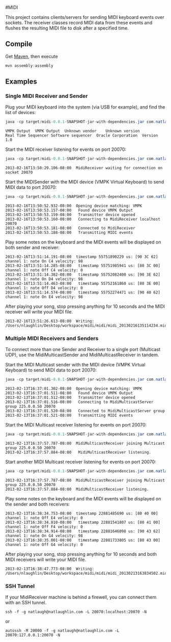 #MIDI

This project contains clients/servers for sending MIDI keyboard events over sockets.
The receiver classes record MIDI data from these events and flushes the resulting MIDI file to disk after a specified time.

## Compile

Get [Maven](http://maven.apache.org/), then execute

```java
mvn assembly:assembly
```

## Examples

### Single MIDI Receiver and Sender

Plug your MIDI keyboard into the system (via USB for example), and find the list of devices:
```java
java -cp target/midi-0.0.1-SNAPSHOT-jar-with-dependencies.jar com.natlaughlin.midi.MidiSender -list
```
```
VMPK Output  VMPK Output  Unknown vendor	Unknown version
Real Time Sequencer	Software sequencer	Oracle Corporation	Version 1.0
```

Start the MIDI receiver listening for events on port 20070:
```java
java -cp target/midi-0.0.1-SNAPSHOT-jar-with-dependencies.jar com.natlaughlin.midi.MidiReceiver -debug
```
```
2013-02-16T13:50:29.106-08:00  MidiReceiver waiting for connection on socket 20070
```

Start the MIDISender with the MIDI device (VMPK Virtual Keyboard) to send MIDI data to port 20070:
```java
java -cp target/midi-0.0.1-SNAPSHOT-jar-with-dependencies.jar com.natlaughlin.midi.MidiSender -device VMPK -debug
```
```
2013-02-16T13:50:52.932-08:00  Opening device matching: VMPK
2013-02-16T13:50:53.157-08:00	Found device VMPK Output
2013-02-16T13:50:53.159-08:00	Transmitter device opened
2013-02-16T13:50:53.160-08:00	Connecting to MidiReceiver localhost 20070
2013-02-16T13:50:53.181-08:00	Connected to MidiReceiver
2013-02-16T13:50:53.188-08:00	Transmitting MIDI events
```

Play some notes on the keyboard and the MIDI events will be displayed on both sender and receiver:
```
2013-02-16T13:51:14.191-08:00  timestamp 55751890229 us: [90 3C 62] channel 1: note On C4 velocity: 98
2013-02-16T13:51:14.285-08:00	timestamp 55751985941 us: [80 3C 00] channel 1: note Off C4 velocity: 0
2013-02-16T13:51:14.382-08:00	timestamp 55752082400 us: [90 3E 62] channel 1: note On D4 velocity: 98
2013-02-16T13:51:14.463-08:00	timestamp 55752161860 us: [80 3E 00] channel 1: note Off D4 velocity: 0
2013-02-16T13:51:14.574-08:00	timestamp 55752274471 us: [90 40 62] channel 1: note On E4 velocity: 98
```

After playing your song, stop pressing anything for 10 seconds and the MIDI receiver will write your MIDI file.
```
2013-02-16T13:51:26.613-08:00  Writing: /Users/nlaughlin/Desktop/workspace/midi/midi/midi_20130216135114234.mid
```

### Multiple MIDI Receivers and Senders

To connect more than one Sender and Receiver to a single port (Multicast UDP), use the MidiMulticastSender and MidiMulticastReceiver in tandem.

Start the MIDI Multicast sender with the MIDI device (VMPK Virtual Keyboard) to send MIDI data to port 20070:
```java
java -cp target/midi-0.0.1-SNAPSHOT-jar-with-dependencies.jar com.natlaughlin.midi.MidiMulticastSender -device VMPK -debug
```
```
2013-02-13T16:37:01.302-08:00  Opening device matching: VMPK
2013-02-13T16:37:01.511-08:00	Found device VMPK Output
2013-02-13T16:37:01.512-08:00	Transmitter device opened
2013-02-13T16:37:01.516-08:00	Connecting to MidiMulticastServer group 225.0.0.50 20070
2013-02-13T16:37:01.520-08:00	Connected to MidiMulticastServer group
2013-02-13T16:37:01.521-08:00	Transmitting MIDI events
```

Start the MIDI Multicast receiver listening for events on port 20070:
```java
java -cp target/midi-0.0.1-SNAPSHOT-jar-with-dependencies.jar com.natlaughlin.midi.MidiMulticastReceiver -debug
```
```
2013-02-13T16:37:57.787-08:00  MidiMulticastReceiver joining Multicast group 225.0.0.50 20070
2013-02-13T16:37:57.884-08:00	MidiMulticastReceiver listening.
```

Start another MIDI Multicast receiver listening for events on port 20070:
```java
java -cp target/midi-0.0.1-SNAPSHOT-jar-with-dependencies.jar com.natlaughlin.midi.MidiMulticastReceiver -debug
```
```
2013-02-13T16:37:57.787-08:00  MidiMulticastReceiver joining Multicast group 225.0.0.50 20070
2013-02-13T16:37:57.884-08:00  MidiMulticastReceiver listening.
```

Play some notes on the keyboard and the MIDI events will be displayed on the sender and both receivers:
```
2013-02-13T16:38:34.753-08:00  timestamp 22881485690 us: [80 40 00] channel 1: note Off E4 velocity: 0
2013-02-13T16:38:34.810-08:00	timestamp 22881541807 us: [80 41 00] channel 1: note Off F4 velocity: 0
2013-02-13T16:38:34.914-08:00	timestamp 22881646098 us: [90 43 62] channel 1: note On G4 velocity: 98
2013-02-13T16:38:35.001-08:00	timestamp 22881733805 us: [80 43 00] channel 1: note Off G4 velocity: 0
```

After playing your song, stop pressing anything for 10 seconds and both MIDI receivers will write your MIDI file.
```
2013-02-13T16:38:47.773-08:00  Writing: /Users/nlaughlin/Desktop/workspace/midi/midi/midi_20130213163834502.mid
```

### SSH Tunnel

If your MidiReceiver machine is behind a firewell, you can connect them with an SSH tunnel.  

```
ssh -f -g natlaugh@natlaughlin.com -L 20070:localhost:20070 -N
```

or

```
autossh -M 20000 -f -g natlaugh@natlaughlin.com -L 20070:127.0.0.1:20070 -N
```
